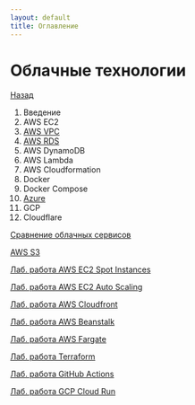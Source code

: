 ```yaml
---
layout: default
title: Оглавление
---
```


# Облачные технологии

[Назад](../)

1. Введение
2. AWS EC2
4. [AWS VPC](./4_aws_vpc)
5. [AWS RDS](./7_aws_rds)
6. AWS DynamoDB
7. AWS Lambda
8. AWS Cloudformation
9. Docker
10. Docker Compose
11. [Azure](./13_azure)
12. GCP
13. Cloudflare

[Сравнение облачных сервисов](provider_services)

[AWS S3](./aws_s3)

[Лаб. работа AWS EC2 Spot Instances](./aws_spot)

[Лаб. работа AWS EC2 Auto Scaling](./aws_autoscale)

[Лаб. работа AWS Cloudfront](./aws_cloudfront)

[Лаб. работа AWS Beanstalk](./aws_beanstalk)

[Лаб. работа AWS Fargate](./aws_fargate)

[Лаб. работа Terraform](./terraform/)

[Лаб. работа GitHub Actions](./gh_actions)

[Лаб. работа GCP Cloud Run](./gcp_cloud_run)
